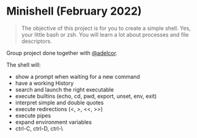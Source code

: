 # Minishell (February 2022)
> The objective of this project is for you to create a simple shell. Yes, your little bash or zsh. You will learn a lot about processes and file descriptors.

Group project done together with [@adelcor](https://github.com/adelcor).

The shell will:
- show a prompt when waiting for a new command
- have a working History
- search and launch the right executable
- execute builtins (echo, cd, pwd, export, unset, env, exit)
- interpret simple and double quotes
- execute redirections (<, >, <<, >>)
- execute pipes
- expand environment variables
- ctrl-C, ctrl-D, ctrl-\
